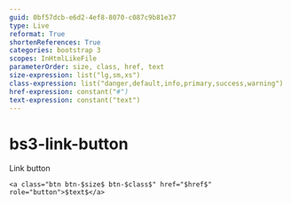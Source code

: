 ```yaml
---
guid: 0bf57dcb-e6d2-4ef8-8070-c087c9b81e37
type: Live
reformat: True
shortenReferences: True
categories: bootstrap 3
scopes: InHtmlLikeFile
parameterOrder: size, class, href, text
size-expression: list("lg,sm,xs")
class-expression: list("danger,default,info,primary,success,warning")
href-expression: constant("#")
text-expression: constant("text")
---
```


# bs3-link-button

Link button

```
<a class="btn btn-$size$ btn-$class$" href="$href$" role="button">$text$</a>
```
